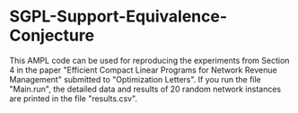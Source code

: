 # SGPL-Support-Equivalence-Conjecture

This AMPL code can be used for reproducing the experiments from Section 4 in the paper "Efficient Compact Linear Programs for Network Revenue Management" submitted to "Optimization Letters".
If you run the file "Main.run", the detailed data and results of 20 random network instances are printed in the file "results.csv". 
